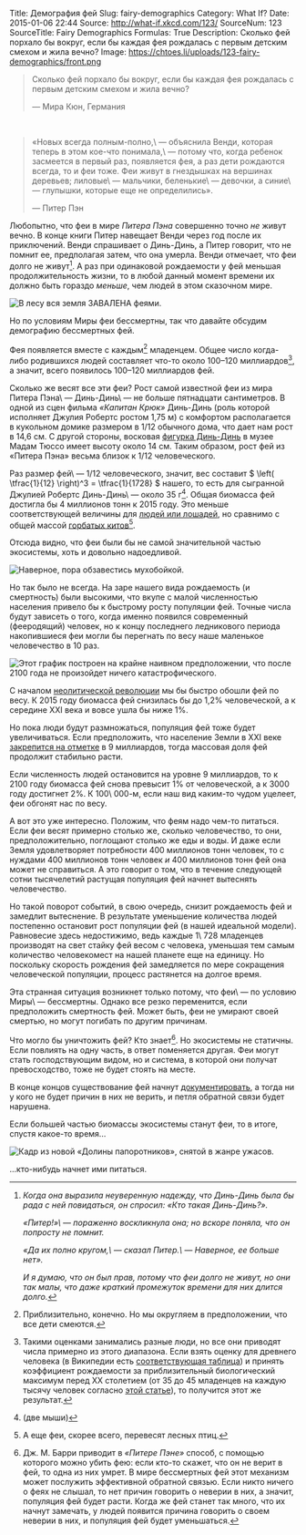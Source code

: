 Title: Демография фей
Slug: fairy-demographics
Category: What If?
Date: 2015-01-06 22:44
Source: http://what-if.xkcd.com/123/
SourceNum: 123
SourceTitle: Fairy Demographics
Formulas: True
Description: Сколько фей порхало бы вокруг, если бы каждая фея рождалась с первым детским смехом и жила вечно?
Image: https://chtoes.li/uploads/123-fairy-demographics/front.png

> Сколько фей порхало бы вокруг, если бы каждая фея рождалась с первым детским смехом и жила вечно?
>
> — Мира Кюн, Германия

&nbsp;

> «Новых всегда полным-полно,\ — объяснила Венди, которая теперь в этом кое-что понимала,\ — потому что, когда ребенок засмеется в первый раз, появляется фея, а раз дети рождаются всегда, то и феи тоже. Феи живут в гнездышках на вершинах деревьев; лиловые\ — мальчики, беленькие\ — девочки, а синие\ — глупышки, которые еще не определились».
> 
> — Питер Пэн

Любопытно, что феи в мире *Питера Пэна* совершенно точно *не* живут вечно. В конце книги Питер навещает Венди через год после их приключений. Венди спрашивает о Динь-Динь, а Питер говорит, что не помнит ее, предполагая затем, что она умерла. Венди отмечает, что феи долго не живут[^1]. А раз при одинаковой рождаемости у фей меньшая продолжительность жизни, то в любой данный момент времени их должно быть гораздо *меньше*, чем людей в этом сказочном мире.

[^1]:
    *Когда она выразила неуверенную надежду, что Динь-Динь была бы рада с ней повидаться, он спросил: «Кто такая Динь-Динь?».*

    *«Питер!»\ — пораженно воскликнула она; но вскоре поняла, что он попросту не помнит.*

    *«Да их полно кругом,\ — сказал Питер.\ — Наверное, ее больше нет».*

    *И я думаю, что он был прав, потому что феи долго не живут, но они так малы, что даже краткий промежуток времени для них длится долго.*

![](/uploads/123-fairy-demographics/deathrate_ru.png "В лесу вся земля ЗАВАЛЕНА феями.")

Но по условиям Миры феи бессмертны, так что давайте обсудим демографию бессмертных фей.

Фея появляется вместе с каждым[^2] младенцем. Общее число когда-либо родившихся людей составляет что-то около 100–120 миллиардов[^3], а значит, всего появилось 100–120 миллиардов фей.

[^2]: Приблизительно, конечно. Но мы округляем в предположении, что все дети смеются.
[^3]: Такими оценками занимались разные люди, но все они приводят числа примерно из этого диапазона. Если взять оценку для древнего человека (в Википедии есть [соответствующая таблица][1]) и принять коэффициент рождаемости за приблизительный биологический максимум перед XX столетием (от 35 до 45 младенцев на каждую тысячу человек согласно [этой статье][2]), то получится этот же результат.

Сколько же весят все эти феи? Рост самой известной феи из мира Питера Пэна\ — Динь-Динь\ — не больше пятнадцати сантиметров. В одной из сцен фильма *«Капитан Крюк»* Динь-Динь (роль которой исполняет Джулия Робертс ростом 1,75 м) с комфортом располагается в кукольном домике размером в 1/12 обычного дома, что дает нам рост в 14,6 см. С другой стороны, восковая [фигурка Динь-Динь][3] в музее Мадам Тюссо имеет высоту около 14 см. Таким образом, рост фей из «Питера Пэна» весьма близок к 1/12 человеческого.

Раз размер фей\ — 1/12 человеческого, значит, вес составит $ \left( \tfrac{1}{12} \right)^3 = \tfrac{1}{1728} $ нашего, то есть для сыгранной Джулией Робертс Динь-Динь\ — около 35 г[^4]. Общая биомасса фей достигла бы 4 миллионов тонн к 2015 году. Это меньше соответствующей величины для [людей или лошадей][4], но сравнимо с общей массой [горбатых китов][5][^5].

[^4]: (две мыши)
[^5]: А еще феи, скорее всего, перевесят лесных птиц.

Отсюда видно, что феи были бы не самой значительной частью экосистемы, хоть и довольно надоедливой.

![](/uploads/123-fairy-demographics/bad_ru.png "Наверное, пора обзавестись мухобойкой.")

Но так было не всегда. На заре нашего вида рождаемость (и смертность) были высокими, что вкупе с малой численностью населения привело бы к быстрому росту популяции фей. Точные числа будут зависеть о того, когда именно появился современный (фееродящий) человек, но к концу последнего ледникового периода накопившиеся феи могли бы перегнать по весу наше маленькое человечество в 10 раз.

![](/uploads/123-fairy-demographics/graph_ru.png "Этот график построен на крайне наивном предположении, что после 2100 года не произойдет ничего катастрофического.")

С началом [неолитической революции][6] мы бы быстро обошли фей по весу. К 2015 году биомасса фей снизилась бы до 1,2% человеческой, а к середине XXI века и вовсе ушла бы ниже 1%.

Но пока люди будут размножаться, популяция фей тоже будет увеличиваться. Если предположить, что население Земли в XXI веке [закрепится на отметке][7] в 9 миллиардов, тогда массовая доля фей продолжит стабильно расти.

Если численность людей остановится на уровне 9 миллиардов, то к 2100 году биомасса фей снова превысит 1% от человеческой, а к 3000 году достигнет 2%. К 100\ 000-м, если наш вид каким-то чудом уцелеет, феи обгонят нас по весу.

А вот это уже интересно. Положим, что феям надо чем-то питаться. Если феи весят примерно столько же, сколько человечество, то они, предположительно, поглощают столько же еды и воды. И даже если Земля удовлетворяет потребности 400 миллионов тонн человек, то с нуждами 400 миллионов тонн человек *и* 400 миллионов тонн фей она может не справиться. А это говорит о том, что в течение следующей сотни тысячелетий растущая популяция фей начнет вытеснять человечество.

Но такой поворот событий, в свою очередь, снизит рождаемость фей и замедлит вытеснение. В результате уменьшение количества людей постепенно остановит рост популяции фей (в нашей идеальной модели). Равновесие здесь недостижимо, ведь каждые 1\ 728 младенцев производят на свет стайку фей весом с человека, уменьшая тем самым количество человекомест на нашей планете еще на единицу. Но поскольку скорость рождения фей замедляется по мере сокращения человеческой популяции, процесс растянется на долгое время.

Эта странная ситуация возникнет только потому, что феи\ — по условию Миры\ — бессмертны. Однако все резко переменится, если предположить смертность фей. Может быть, феи не умирают своей смертью, но могут погибать по другим причинам.

Что могло бы уничтожить фей? Кто знает[^6]. Но экосистемы не статичны. Если повлиять на одну часть, в ответ поменяется другая. Феи могут стать господствующим видом, но и система, в которой они получат превосходство, тоже не будет стоять на месте.

[^6]: Дж. М. Барри приводит в *«Питере Пэне»* способ, с помощью которого можно убить фею: если кто-то скажет, что он не верит в фей, то одна из них умрет. В мире бессмертных фей этот механизм может послужить эффективной обратной связью. Если никто ничего о феях не слышал, то нет причин говорить о неверии в них, а значит, популяция фей будет расти. Когда же фей станет так много, что их начнут замечать, у людей появится причина говорить о своем неверии в них, и популяция фей будет уменьшаться.

В конце концов существование фей начнут [документировать][8], а тогда ни у кого не будет причин в них не верить, и петля обратной связи будет нарушена.

Если большей частью биомассы экосистемы станут феи, то в итоге, спустя какое-то время…

![](/uploads/123-fairy-demographics/predator.png "Кадр из новой «Долины папоротников», снятой в жанре ужасов.")

…кто-нибудь начнет ими питаться.

[1]: http://ru.wikipedia.org/wiki/История_населения_Земли

[2]: http://www.researchgate.net/publication/231918377_The_Use_of_Historical_Demography_in_Ancient_History

[3]: http://www.madametussauds.com/london/newsandevents/tinkerbell/

[4]: http://xkcd.com/1338/

[5]: http://iwc.int/estimate

[6]: http://ru.wikipedia.org/wiki/Неолитическая_революция

[7]: http://www.un.org/esa/population/publications/longrange2/WorldPop2300final.pdf

[8]: http://xkcd.ru/1235/
